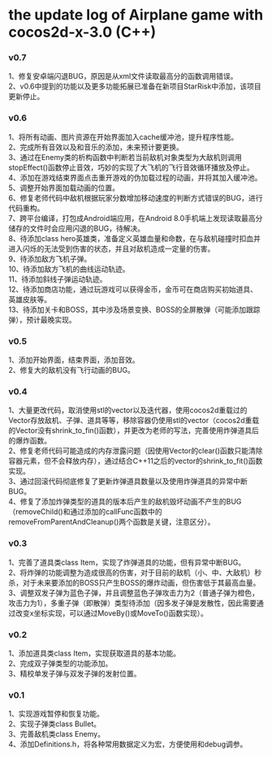 # the update log of Airplane game with cocos2d-x-3.0 (C++)
### v0.7
1、修复安卓端闪退BUG，原因是从xml文件读取最高分的函数调用错误。<br>
2、v0.6中提到的功能以及更多功能拓展已准备在新项目StarRisk中添加，该项目更新停止。<br>

### v0.6
1、将所有动画、图片资源在开始界面加入cache缓冲池，提升程序性能。<br>
2、完成所有音效以及和音乐的添加，未来预计要更换。<br>
3、通过在Enemy类的析构函数中判断若当前敌机对象类型为大敌机则调用stopEffect()函数停止音效，巧妙的实现了大飞机的飞行音效循环播放及停止。<br>
4、添加在游戏结束界面点击重开游戏的伪加载过程的动画，并将其加入缓冲池。<br>
5、调整开始界面加载动画的位置。<br>
6、修复老师代码中敌机根据玩家分数增加移动速度的判断方式错误的BUG，进行代码重构。<br>
7、跨平台编译，打包成Android端应用，在Android 8.0手机端上发现读取最高分储存的文件时会应用闪退的BUG，待解决。<br>
8、待添加class hero英雄类，准备定义英雄血量和命数，在与敌机碰撞时扣血并进入闪烁的无法受到伤害的状态，并且对敌机造成一定量的伤害。<br>
9、待添加敌方飞机子弹。<br>
10、待添加敌方飞机的曲线运动轨迹。<br>
11、待添加斜线子弹运动轨迹。<br>
12、待添加商店功能，通过玩游戏可以获得金币，金币可在商店购买初始道具、英雄皮肤等。<br>
13、待添加关卡和BOSS，其中涉及场景变换、BOSS的全屏散弹（可能添加跟踪弹），预计最晚实现。<br>
### v0.5
1、添加开始界面，结束界面，添加音效。<br>
2、修复大的敌机没有飞行动画的BUG。<br>
### v0.4
1、大量更改代码，取消使用stl的vector以及迭代器，使用cocos2d重载过的Vector存放敌机、子弹、道具等等，移除容器仍使用stl的vector（cocos2d重载的Vector没有shrink_to_fin()函数），并更改为老师的写法，完善使用炸弹道具后的爆炸函数。<br>
2、修复老师代码可能造成的内存泄露问题（因使用Vector的clear()函数只能清除容器元素，但不会释放内存），通过结合C++11之后的vector的shrink_to_fit()函数实现。<br>
3、通过回滚代码彻底修复了更新炸弹道具数量以及使用炸弹道具的异常中断BUG。<br>
4、修复了添加炸弹类型的道具的版本后产生的敌机毁坏动画不产生的BUG（removeChild()和通过添加的callFunc函数中的removeFromParentAndCleanup()两个函数是关键，注意区分）。<br>
### v0.3
1、完善了道具类class Item，实现了炸弹道具的功能，但有异常中断BUG。<br>
2、将炸弹的功能调整为造成很高的伤害，对于目前的敌机（小、中、大敌机）秒杀，对于未来要添加的BOSS只产生BOSS的爆炸动画，但伤害低于其最高血量。<br>
3、调整双发子弹为蓝色子弹，并且调整蓝色子弹攻击力为2（普通子弹为橙色，攻击力为1），多重子弹（即散弹）类型待添加（因多发子弹是发散性，因此需要通过改变x坐标实现，可以通过MoveBy()或MoveTo()函数实现）。<br>
### v0.2
1、添加道具类class Item，实现获取道具的基本功能。<br>
2、完成双子弹类型的功能添加。<br>
3、精校单发子弹与双发子弹的发射位置。<br>
### v0.1
1、实现游戏暂停和恢复功能。<br>
2、实现子弹类class Bullet。<br>
3、完善敌机类class Enemy。<br>
4、添加Definitions.h，将各种常用数据定义为宏，方便使用和debug调参。<br>
